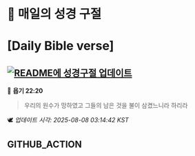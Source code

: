 # 🙏 매일의 성경 구절
# [Daily Bible verse]
## [![README에 성경구절 업데이트](https://github.com/DONGSUKA/first_test/actions/workflows/update-readme-bible.yml/badge.svg)](https://github.com/DONGSUKA/first_test/actions/workflows/update-readme-bible.yml)
<!-- START_BIBLE_VERSE -->
📖 **욥기 22:20**
> 우리의 원수가 망하였고 그들의 남은 것을 불이 삼켰느니라 하리라

🕊️ _업데이트 시각: 2025-08-08 03:14:42 KST_
  <!-- END_BIBLE_VERSE -->
## GITHUB_ACTION
